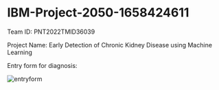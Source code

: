 # IBM-Project-2050-1658424611

Team ID:	PNT2022TMID36039

Project Name:	Early Detection of Chronic Kidney Disease using Machine Learning




Entry form for diagnosis:


![entryform](https://user-images.githubusercontent.com/113632802/199936865-de941d18-1342-43b9-9ac3-495eb0c7511d.png)
